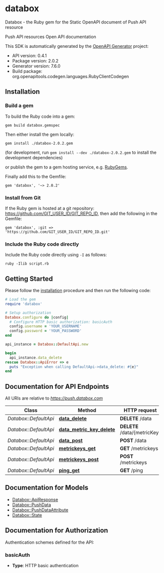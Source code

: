 # databox

Databox - the Ruby gem for the Static OpenAPI document of Push API resource

Push API resources Open API documentation

This SDK is automatically generated by the [OpenAPI Generator](https://openapi-generator.tech) project:

- API version: 0.4.1
- Package version: 2.0.2
- Generator version: 7.6.0
- Build package: org.openapitools.codegen.languages.RubyClientCodegen

## Installation

### Build a gem

To build the Ruby code into a gem:

```shell
gem build databox.gemspec
```

Then either install the gem locally:

```shell
gem install ./databox-2.0.2.gem
```

(for development, run `gem install --dev ./databox-2.0.2.gem` to install the development dependencies)

or publish the gem to a gem hosting service, e.g. [RubyGems](https://rubygems.org/).

Finally add this to the Gemfile:

    gem 'databox', '~> 2.0.2'

### Install from Git

If the Ruby gem is hosted at a git repository: https://github.com/GIT_USER_ID/GIT_REPO_ID, then add the following in the Gemfile:

    gem 'databox', :git => 'https://github.com/GIT_USER_ID/GIT_REPO_ID.git'

### Include the Ruby code directly

Include the Ruby code directly using `-I` as follows:

```shell
ruby -Ilib script.rb
```

## Getting Started

Please follow the [installation](#installation) procedure and then run the following code:

```ruby
# Load the gem
require 'databox'

# Setup authorization
Databox.configure do |config|
  # Configure HTTP basic authorization: basicAuth
  config.username = 'YOUR_USERNAME'
  config.password = 'YOUR_PASSWORD'
end

api_instance = Databox::DefaultApi.new

begin
  api_instance.data_delete
rescue Databox::ApiError => e
  puts "Exception when calling DefaultApi->data_delete: #{e}"
end

```

## Documentation for API Endpoints

All URIs are relative to *https://push.databox.com*

Class | Method | HTTP request | Description
------------ | ------------- | ------------- | -------------
*Databox::DefaultApi* | [**data_delete**](docs/DefaultApi.md#data_delete) | **DELETE** /data | 
*Databox::DefaultApi* | [**data_metric_key_delete**](docs/DefaultApi.md#data_metric_key_delete) | **DELETE** /data/{metricKey} | 
*Databox::DefaultApi* | [**data_post**](docs/DefaultApi.md#data_post) | **POST** /data | 
*Databox::DefaultApi* | [**metrickeys_get**](docs/DefaultApi.md#metrickeys_get) | **GET** /metrickeys | 
*Databox::DefaultApi* | [**metrickeys_post**](docs/DefaultApi.md#metrickeys_post) | **POST** /metrickeys | 
*Databox::DefaultApi* | [**ping_get**](docs/DefaultApi.md#ping_get) | **GET** /ping | 


## Documentation for Models

 - [Databox::ApiResponse](docs/ApiResponse.md)
 - [Databox::PushData](docs/PushData.md)
 - [Databox::PushDataAttribute](docs/PushDataAttribute.md)
 - [Databox::State](docs/State.md)


## Documentation for Authorization


Authentication schemes defined for the API:
### basicAuth

- **Type**: HTTP basic authentication

